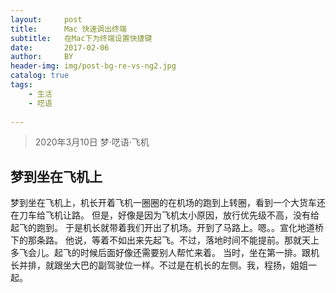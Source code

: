 ```yaml
---
layout:     post
title:      Mac 快速调出终端
subtitle:   在Mac下为终端设置快捷键
date:       2017-02-06
author:     BY
header-img: img/post-bg-re-vs-ng2.jpg
catalog: true
tags:
    - 生活
    - 呓语
    
---
```


> 2020年3月10日 梦·呓语·飞机
## 梦到坐在飞机上
梦到坐在飞机上，机长开着飞机一圈圈的在机场的跑到上转圈，看到一个大货车还在刀车给飞机让路。
但是，好像是因为飞机太小原因，放行优先级不高，没有给起飞的跑到。
于是机长就带着我们开出了机场。开到了马路上。嗯。。宣化地道桥下的那条路。
他说，等着不如出来先起飞。不过，落地时间不能提前。那就天上多飞会儿。起飞的时候后面好像还需要别人帮忙来着。
当时，坐在第一排。跟机长并排，就跟坐大巴的副驾驶位一样。不过是在机长的左侧。我，程扬，姐姐一起。
